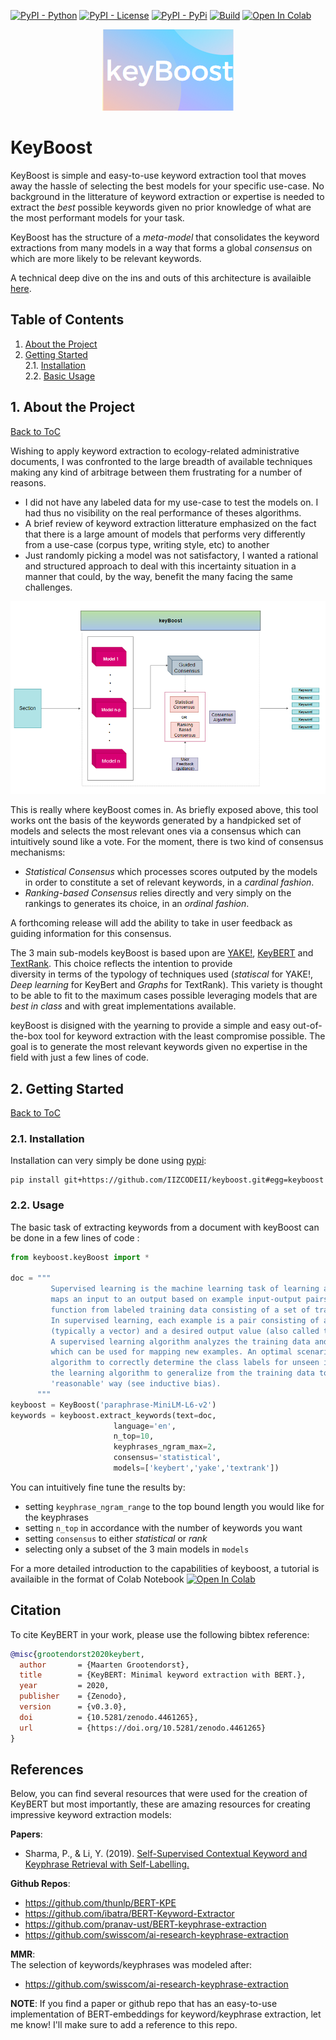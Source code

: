 [![PyPI - Python](https://img.shields.io/badge/python-3.6%20|%203.7%20|%203.8-blue.svg)](https://pypi.org/project/keybert/)
[![PyPI - License](https://img.shields.io/badge/license-MIT-green.svg)](https://github.com/MaartenGr/keybert/blob/master/LICENSE)
[![PyPI - PyPi](https://img.shields.io/pypi/v/keyBERT)](https://pypi.org/project/keybert/)
[![Build](https://img.shields.io/github/workflow/status/MaartenGr/keyBERT/Code%20Checks/master)](https://pypi.org/project/keybert/)
[![Open In Colab](https://colab.research.google.com/assets/colab-badge.svg)](https://drive.google.com/file/d/1X-ANEMa1xmNFztRdo-YXQh2lBmPwVueQ/view?usp=sharing)

<p align = 'center'> <img src="keyboost.png"/> </p>

# KeyBoost

KeyBoost is simple and easy-to-use keyword extraction tool that moves away the hassle of selecting the best models for your specific use-case. No background in the litterature of keyword extraction or expertise is needed to extract the *best* possible keywords given no prior knowledge of what are the most performant models for your task.

KeyBoost has the structure of a *meta-model* that consolidates the keyword extractions from many models in a way that forms a global *consensus* on which are more likely to be relevant keywords.

A technical deep dive on the ins and outs of this architecture is availaible [here](https://towardsdatascience.com/keyword-extraction-with-bert-724efca412ea).

<a name="toc"/></a>
## Table of Contents  
<!--ts-->
   1. [About the Project](#about)  
   2. [Getting Started](#gettingstarted)    
        2.1. [Installation](#installation)    
        2.2. [Basic Usage](#usage)
<!--te-->


<a name="about"/></a>
## 1. About the Project
[Back to ToC](#toc)  

Wishing to apply keyword extraction to ecology-related administrative documents, I was confronted to the large breadth of available techniques making any kind of arbitrage between them frustrating for a number of reasons.

* I did not have any labeled data for my use-case to test the models on. I had thus no visibility on the real performance of theses algorithms.
* A brief review of keyword extraction litterature emphasized on the fact that there is a large amount of models that performs very differently from a use-case (corpus type, writing style, etc) to another
* Just randomly picking a model was not satisfactory, I wanted a rational and structured approach to deal with this incertainty situation in a manner that could, by the way, benefit the many facing the same challenges.

<p align = 'center'> <img src="keyBoost_overview.PNG"/> </p>

This is really where keyBoost comes in. As briefly exposed above, this tool works ont the basis of the keywords generated by a handpicked set of models and selects the most relevant ones via a consensus which can intuitively sound like a vote. For the moment, there is two kind of consensus mechanisms:

* *Statistical Consensus* which processes scores outputed by the models in order to constitute a set of relevant keywords, in a *cardinal fashion*.
* *Ranking-based Consensus* relies directly and very simply on the rankings to generates its choice, in an *ordinal fashion*.

A forthcoming release will add the ability to take in user feedback as guiding information for this consensus.

The 3 main sub-models keyBoost is based upon are [YAKE!](https://github.com/LIAAD/yake), [KeyBERT](https://github.com/MaartenGr/KeyBERT) and [TextRank](https://github.com/RaRe-Technologies/gensim). This choice reflects the intention to provide  
diversity in terms of the typology of techniques used (*statiscal* for YAKE!, *Deep learning* for KeyBert and *Graphs*  for TextRank). This variety is thought to  be able to fit to the maximum cases possible leveraging models that are *best in class* and with great implementations available.


keyBoost is disigned with the yearning to provide a simple and easy out-of-the-box tool for keyword extraction with the least compromise possible. The goal is to generate the most relevant keywords given no expertise in the field with just a few lines of code.

<a name="gettingstarted"/></a>
## 2. Getting Started
[Back to ToC](#toc)  

<a name="installation"/></a>
###  2.1. Installation
Installation can very simply be done using [pypi](https://pypi.org/project/keybert/):

```
pip install git+https://github.com/IIZCODEII/keyboost.git#egg=keyboost
```

<a name="usage"/></a>
###  2.2. Usage

The basic task of extracting keywords from a document with keyBoost can be done in a few lines of code :

```python
from keyboost.keyBoost import *

doc = """
         Supervised learning is the machine learning task of learning a function that
         maps an input to an output based on example input-output pairs. It infers a
         function from labeled training data consisting of a set of training examples.
         In supervised learning, each example is a pair consisting of an input object
         (typically a vector) and a desired output value (also called the supervisory signal).
         A supervised learning algorithm analyzes the training data and produces an inferred function,
         which can be used for mapping new examples. An optimal scenario will allow for the
         algorithm to correctly determine the class labels for unseen instances. This requires
         the learning algorithm to generalize from the training data to unseen situations in a
         'reasonable' way (see inductive bias).
      """
keyboost = KeyBoost('paraphrase-MiniLM-L6-v2')
keywords = keyboost.extract_keywords(text=doc,
                       language='en',
                       n_top=10,
                       keyphrases_ngram_max=2,
                       consensus='statistical',
                       models=['keybert','yake','textrank'])
```

You can intuitively fine tune the results by:
* setting `keyphrase_ngram_range` to the top bound length you would like for the keyphrases
* setting `n_top` in accordance with the number of keywords you want
* setting `consensus` to either *statistical* or *rank*
* selecting only a subset of the 3 main models in `models`

For a more detailed introduction to the capabilities of keyboost, a tutorial is availaible in the format of Colab Notebook [![Open In Colab](https://colab.research.google.com/assets/colab-badge.svg)](https://drive.google.com/file/d/1X-ANEMa1xmNFztRdo-YXQh2lBmPwVueQ/view?usp=sharing)



## Citation
To cite KeyBERT in your work, please use the following bibtex reference:

```bibtex
@misc{grootendorst2020keybert,
  author       = {Maarten Grootendorst},
  title        = {KeyBERT: Minimal keyword extraction with BERT.},
  year         = 2020,
  publisher    = {Zenodo},
  version      = {v0.3.0},
  doi          = {10.5281/zenodo.4461265},
  url          = {https://doi.org/10.5281/zenodo.4461265}
}
```

## References
Below, you can find several resources that were used for the creation of KeyBERT
but most importantly, these are amazing resources for creating impressive keyword extraction models:

**Papers**:  
* Sharma, P., & Li, Y. (2019). [Self-Supervised Contextual Keyword and Keyphrase Retrieval with Self-Labelling.](https://www.preprints.org/manuscript/201908.0073/download/final_file)

**Github Repos**:  
* https://github.com/thunlp/BERT-KPE
* https://github.com/ibatra/BERT-Keyword-Extractor
* https://github.com/pranav-ust/BERT-keyphrase-extraction
* https://github.com/swisscom/ai-research-keyphrase-extraction

**MMR**:  
The selection of keywords/keyphrases was modeled after:
* https://github.com/swisscom/ai-research-keyphrase-extraction

**NOTE**: If you find a paper or github repo that has an easy-to-use implementation
of BERT-embeddings for keyword/keyphrase extraction, let me know! I'll make sure to
add a reference to this repo.
